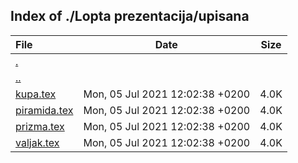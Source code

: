 ## Index of ./Lopta prezentacija/upisana

File | Date | Size
:--- | --- | ---
[.](.) | |
[..](..) | |
[kupa.tex](kupa.tex) | Mon, 05 Jul 2021 12:02:38 +0200 | 4.0K
[piramida.tex](piramida.tex) | Mon, 05 Jul 2021 12:02:38 +0200 | 4.0K
[prizma.tex](prizma.tex) | Mon, 05 Jul 2021 12:02:38 +0200 | 4.0K
[valjak.tex](valjak.tex) | Mon, 05 Jul 2021 12:02:38 +0200 | 4.0K
